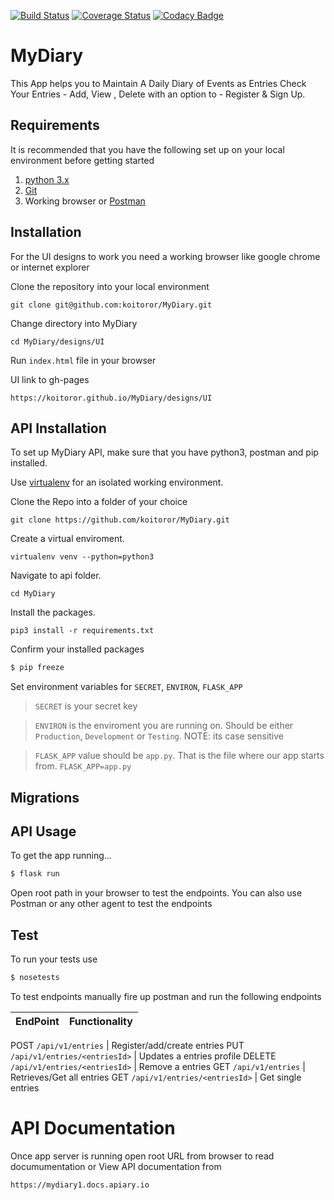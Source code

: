 [![Build Status](https://travis-ci.org/koitoror/MyDiary.svg?branch=develop)](https://travis-ci.org/koitoror/MyDiary)
[![Coverage Status](https://coveralls.io/repos/github/koitoror/MyDiary/badge.svg?branch=develop)](https://coveralls.io/github/koitoror/MyDiary?branch=develop)
[![Codacy Badge](https://api.codacy.com/project/badge/Grade/dfd1f513767a4227aa2202c14a7f4c59)](https://www.codacy.com/app/koitoror/MyDiary?utm_source=github.com&amp;utm_medium=referral&amp;utm_content=koitoror/MyDiary&amp;utm_campaign=Badge_Grade)

# MyDiary
This App helps you to Maintain A Daily Diary of Events as Entries
Check Your Entries - Add, View , Delete 
with an option to - Register & Sign Up.


## Requirements
It is recommended that you have the following set up on your local environment before getting started

1. [python 3.x](https://www.python.org/downloads/)
2. [Git](https://git-scm.com)
3. Working browser or [Postman](https://chrome.google.com/webstore/detail/postman/fhbjgbiflinjbdggehcddcbncdddomop?utm_source=chrome-app-launcher-info-dialog)

## Installation
For the UI designs to work you need a working browser like google chrome or internet explorer

Clone the repository into your local environment

```
git clone git@github.com:koitoror/MyDiary.git
```

Change directory into MyDiary

```
cd MyDiary/designs/UI
```

Run `index.html` file in your browser

UI link to gh-pages
```
https://koitoror.github.io/MyDiary/designs/UI
```


## API Installation
To set up MyDiary API, make sure that you have python3, postman and pip installed.

Use [virtualenv](http://www.pythonforbeginners.com/basics/how-to-use-python-virtualenv) for an isolated working environment.

Clone the Repo into a folder of your choice
```
git clone https://github.com/koitoror/MyDiary.git
```

Create a virtual enviroment.
```
virtualenv venv --python=python3
```

Navigate to api folder.
```
cd MyDiary
```

Install the packages.
```
pip3 install -r requirements.txt
```

Confirm your installed packages
```bash
$ pip freeze
```
Set environment variables for `SECRET`, `ENVIRON`, `FLASK_APP`
> `SECRET` is your secret key

> `ENVIRON` is the enviroment you are running on. Should be either `Production`, `Development` or `Testing`. NOTE: its case sensitive

> `FLASK_APP` value should be `app.py`. That is the file where our app starts from. `FLASK_APP=app.py`

## Migrations



## API Usage

To get the app running...

```bash
$ flask run
```

Open root path in your browser to test the endpoints. 
You can also use Postman or any other agent to test the endpoints

## Test

To run your tests use

```bash
$ nosetests
```

To test endpoints manually fire up postman and run the following endpoints

**EndPoint** | **Functionality**
--- | ---

POST  `/api/v1/entries` | Register/add/create entries
PUT `/api/v1/entries/<entriesId>` | Updates a entries profile
DELETE `/api/v1/entries/<entriesId>` | Remove a entries
GET  `/api/v1/entries` | Retrieves/Get all entries
GET  `/api/v1/entries/<entriesId>` | Get single entries 


# API Documentation
Once app server is running open root URL from browser to read documumentation or View API documentation from
```
https://mydiary1.docs.apiary.io
```